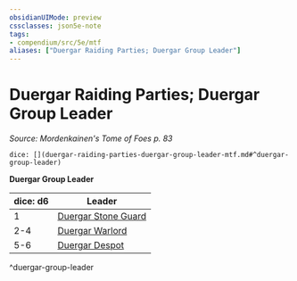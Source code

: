 ```yaml
---
obsidianUIMode: preview
cssclasses: json5e-note
tags:
- compendium/src/5e/mtf
aliases: ["Duergar Raiding Parties; Duergar Group Leader"]
---
```

# Duergar Raiding Parties; Duergar Group Leader
*Source: Mordenkainen's Tome of Foes p. 83* 

`dice: [](duergar-raiding-parties-duergar-group-leader-mtf.md#^duergar-group-leader)`

**Duergar Group Leader**

| dice: d6 | Leader |
|----------|--------|
| 1 | [Duergar Stone Guard](z_compendium/bestiary/humanoid/duergar-stone-guard-mpmm.md) |
| 2-4 | [Duergar Warlord](z_compendium/bestiary/humanoid/duergar-warlord-mpmm.md) |
| 5-6 | [Duergar Despot](z_compendium/bestiary/humanoid/duergar-despot-mpmm.md) |
^duergar-group-leader